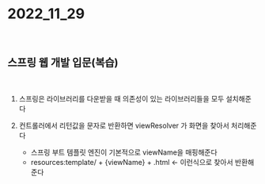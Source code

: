 # 2022_11_29

</br>

## 스프링 웹 개발 입문(복습)

</br>

1. 스프링은 라이브러리를 다운받을 때 의존성이 있는 라이브러리들을 모두 설치해준다
   </br>

2. 컨트롤러에서 리턴값을 문자로 반환하면 viewResolver 가 화면을 찾아서 처리해준다
    - 스프링 부트 템플릿 엔진이 기본적으로 viewName을 매핑해준다
    - resources:template/ + {viewName} + .html <- 이런식으로 찾아서 반환해준다

